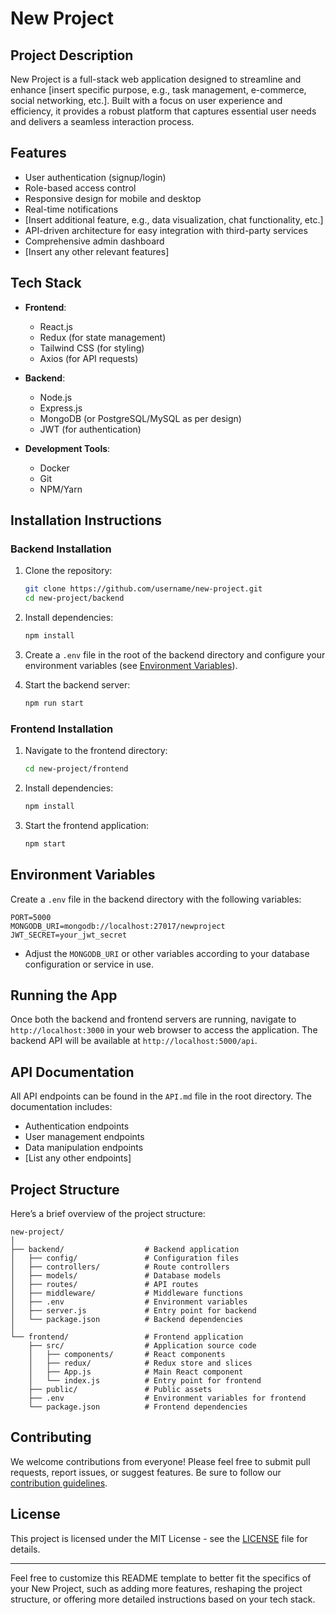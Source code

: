 # New Project

## Project Description
New Project is a full-stack web application designed to streamline and enhance [insert specific purpose, e.g., task management, e-commerce, social networking, etc.]. Built with a focus on user experience and efficiency, it provides a robust platform that captures essential user needs and delivers a seamless interaction process.

## Features
- User authentication (signup/login)
- Role-based access control
- Responsive design for mobile and desktop
- Real-time notifications
- [Insert additional feature, e.g., data visualization, chat functionality, etc.]
- API-driven architecture for easy integration with third-party services
- Comprehensive admin dashboard
- [Insert any other relevant features]

## Tech Stack
- **Frontend**: 
  - React.js
  - Redux (for state management)
  - Tailwind CSS (for styling)
  - Axios (for API requests)

- **Backend**: 
  - Node.js
  - Express.js
  - MongoDB (or PostgreSQL/MySQL as per design)
  - JWT (for authentication)

- **Development Tools**:
  - Docker
  - Git
  - NPM/Yarn

## Installation Instructions

### Backend Installation
1. Clone the repository:
   ```bash
   git clone https://github.com/username/new-project.git
   cd new-project/backend
   ```

2. Install dependencies:
   ```bash
   npm install
   ```

3. Create a `.env` file in the root of the backend directory and configure your environment variables (see [Environment Variables](#environment-variables)).

4. Start the backend server:
   ```bash
   npm run start
   ```

### Frontend Installation
1. Navigate to the frontend directory:
   ```bash
   cd new-project/frontend
   ```

2. Install dependencies:
   ```bash
   npm install
   ```

3. Start the frontend application:
   ```bash
   npm start
   ```

## Environment Variables
Create a `.env` file in the backend directory with the following variables:

```plaintext
PORT=5000
MONGODB_URI=mongodb://localhost:27017/newproject
JWT_SECRET=your_jwt_secret
```

* Adjust the `MONGODB_URI` or other variables according to your database configuration or service in use.

## Running the App
Once both the backend and frontend servers are running, navigate to `http://localhost:3000` in your web browser to access the application. The backend API will be available at `http://localhost:5000/api`.

## API Documentation
All API endpoints can be found in the `API.md` file in the root directory. The documentation includes:

- Authentication endpoints
- User management endpoints
- Data manipulation endpoints
- [List any other endpoints]

## Project Structure
Here’s a brief overview of the project structure:

```
new-project/
│
├── backend/                  # Backend application
│   ├── config/               # Configuration files
│   ├── controllers/          # Route controllers
│   ├── models/               # Database models
│   ├── routes/               # API routes
│   ├── middleware/           # Middleware functions
│   ├── .env                  # Environment variables
│   ├── server.js             # Entry point for backend
│   └── package.json          # Backend dependencies
│
└── frontend/                 # Frontend application
    ├── src/                  # Application source code
    │   ├── components/       # React components
    │   ├── redux/            # Redux store and slices
    │   ├── App.js            # Main React component
    │   └── index.js          # Entry point for frontend
    ├── public/               # Public assets
    ├── .env                  # Environment variables for frontend
    └── package.json          # Frontend dependencies
```

## Contributing
We welcome contributions from everyone! Please feel free to submit pull requests, report issues, or suggest features. Be sure to follow our [contribution guidelines](CONTRIBUTING.md).

## License
This project is licensed under the MIT License - see the [LICENSE](LICENSE) file for details.

---

Feel free to customize this README template to better fit the specifics of your New Project, such as adding more features, reshaping the project structure, or offering more detailed instructions based on your tech stack.